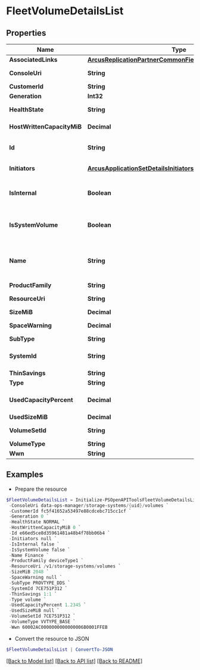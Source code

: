 # FleetVolumeDetailsList
## Properties

Name | Type | Description | Notes
------------ | ------------- | ------------- | -------------
**AssociatedLinks** | [**ArcusReplicationPartnerCommonFieldsAssociatedLinksInner[]**](ArcusReplicationPartnerCommonFieldsAssociatedLinksInner.md) | Associated Links | [optional] 
**ConsoleUri** | **String** | consoleUri for detailed storage object | [optional] 
**CustomerId** | **String** | customerId | [optional] 
**Generation** | **Int32** | generation | [optional] 
**HealthState** | **String** | Health State of volume. &#x60;Filter, Sort&#x60; | [optional] 
**HostWrittenCapacityMiB** | **Decimal** | Host written data size in MiB. &#x60;Filter, Sort&#x60; | [optional] 
**Id** | **String** | UUID string uniquely identifying the storage system object. &#x60;Filter&#x60; | [optional] 
**Initiators** | [**ArcusApplicationSetDetailsInitiatorsInner[]**](ArcusApplicationSetDetailsInitiatorsInner.md) | Initiator details. This field is deprecated. | [optional] 
**IsInternal** | **Boolean** | boolean value which specifies if it is a systemVolume or not &#x60;Filter&#x60; | [optional] 
**IsSystemVolume** | **Boolean** | boolean value which specifies if it is a systemVolume or not &#x60;Filter&#x60; | [optional] 
**Name** | **String** | A user friendly name to identify the storage system volume (resourceName). &#x60;Filter, Sort&#x60; | [optional] 
**ProductFamily** | **String** | Product Family | [optional] 
**ResourceUri** | **String** | resourceUri for detailed volume object | [optional] 
**SizeMiB** | **Decimal** | Size in MiB &#x60;Filter, Sort&#x60; | [optional] 
**SpaceWarning** | **Decimal** | User alloc space warning | [optional] 
**SubType** | **String** | subType of the volume | [optional] 
**SystemId** | **String** | SystemUid/Serial Number  of the array. &#x60;Filter, Sort&#x60; | [optional] 
**ThinSavings** | **String** | Thin savings | [optional] 
**Type** | **String** | type | [optional] 
**UsedCapacityPercent** | **Decimal** | Used capacity percentage of volume. &#x60;Filter, Sort&#x60; | [optional] 
**UsedSizeMiB** | **Decimal** | Size in MiB | [optional] 
**VolumeSetId** | **String** | SystemUid/serialNumber of the volumeSet. | [optional] 
**VolumeType** | **String** | VV Type | [optional] 
**Wwn** | **String** | Volume wwn. | [optional] 

## Examples

- Prepare the resource
```powershell
$FleetVolumeDetailsList = Initialize-PSOpenAPIToolsFleetVolumeDetailsList  -AssociatedLinks [{&quot;resourceUri&quot;:&quot;/v1/storage-systems/storage-pools/{uid}&quot;,&quot;type&quot;:&quot;storage-pools&quot;},{&quot;resourceUri&quot;:&quot;/v1/storage-systems/volume-sets/{uid}&quot;,&quot;type&quot;:&quot;volume-sets&quot;},{&quot;resourceUri&quot;:&quot;/v1/storage-systems/{uid}&quot;,&quot;type&quot;:&quot;systems&quot;}] `
 -ConsoleUri data-ops-manager/storage-systems/{uid}/volumes `
 -CustomerId fc5f41652a53497e88cdcebc715cc1cf `
 -Generation 0 `
 -HealthState NORMAL `
 -HostWrittenCapacityMiB 0 `
 -Id e66ed5ce8d35961481a48b4f78bb06b4 `
 -Initiators null `
 -IsInternal false `
 -IsSystemVolume false `
 -Name Finance `
 -ProductFamily deviceType1 `
 -ResourceUri /v1/storage-systems/volumes `
 -SizeMiB 2048 `
 -SpaceWarning null `
 -SubType PROVTYPE_DDS `
 -SystemId 7CE751P312 `
 -ThinSavings 1:1 `
 -Type volume `
 -UsedCapacityPercent 1.2345 `
 -UsedSizeMiB null `
 -VolumeSetId 7CE751P312 `
 -VolumeType VVTYPE_BASE `
 -Wwn 60002AC0000000000000006B0001FFEB
```

- Convert the resource to JSON
```powershell
$FleetVolumeDetailsList | ConvertTo-JSON
```

[[Back to Model list]](../README.md#documentation-for-models) [[Back to API list]](../README.md#documentation-for-api-endpoints) [[Back to README]](../README.md)

